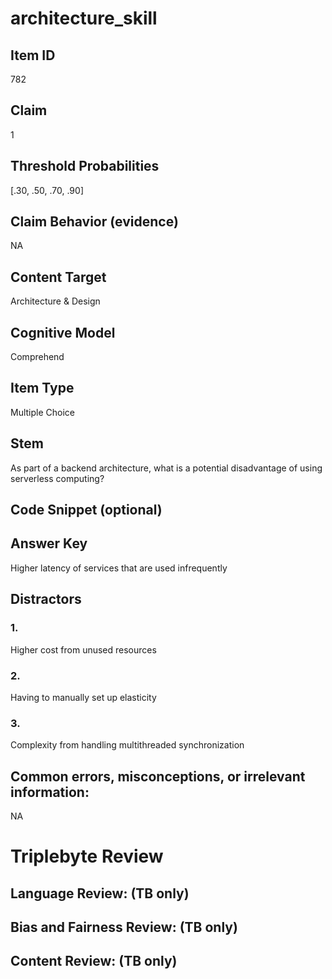 # architecture_skill

## Item ID
782

## Claim
1

## Threshold Probabilities
[.30, .50, .70, .90]

## Claim Behavior (evidence)
NA

## Content Target
Architecture & Design

## Cognitive Model
Comprehend

## Item Type
Multiple Choice

## Stem
As part of a backend architecture, what is a potential disadvantage of using serverless computing?

## Code Snippet (optional)


## Answer Key
Higher latency of services that are used infrequently

## Distractors

### 1.
Higher cost from unused resources

### 2.
Having to manually set up elasticity

### 3.
Complexity from handling multithreaded synchronization

## Common errors, misconceptions, or irrelevant information:
NA

# Triplebyte Review


## Language Review: (TB only)


## Bias and Fairness Review: (TB only)


## Content Review: (TB only)

